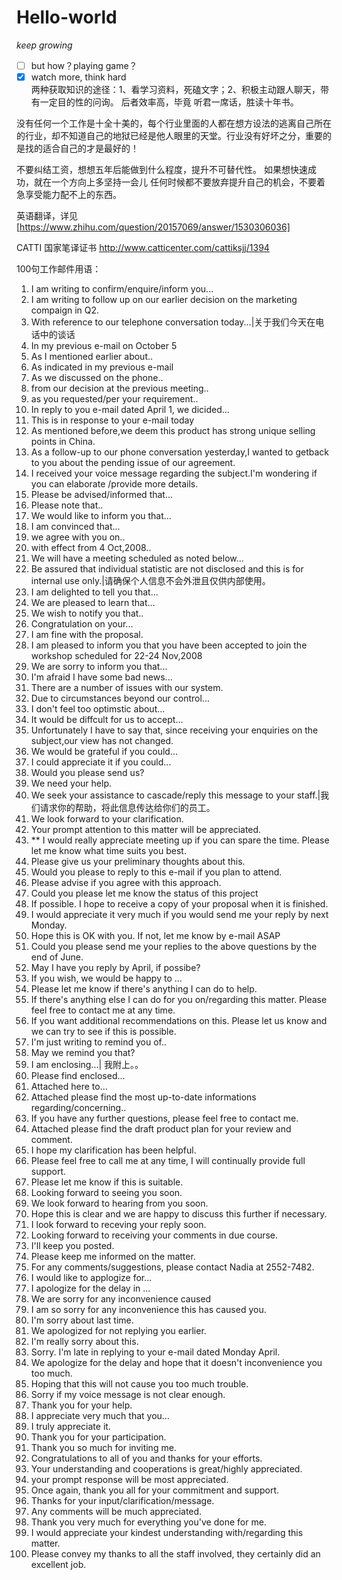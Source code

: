 # Hello-world
*keep growing*
- [ ] but how？playing game？
- [x] watch more, think hard  
两种获取知识的途径：1、看学习资料，死磕文字；2、积极主动跟人聊天，带有一定目的性的问询。
后者效率高，毕竟 听君一席话，胜读十年书。

没有任何一个工作是十全十美的，每个行业里面的人都在想方设法的逃离自己所在的行业，却不知道自己的地狱已经是他人眼里的天堂。行业没有好坏之分，重要的是找的适合自己的才是最好的！

不要纠结工资，想想五年后能做到什么程度，提升不可替代性。
如果想快速成功，就在一个方向上多坚持一会儿
任何时候都不要放弃提升自己的机会，不要着急享受能力配不上的东西。

英语翻译，详见[https://www.zhihu.com/question/20157069/answer/1530306036]

CATTI 国家笔译证书 http://www.catticenter.com/cattiksjj/1394

100句工作邮件用语：
1. I am writing to confirm/enquire/inform you...
2. I am writing to follow up on our earlier decision on the marketing compaign in Q2.
3. With reference to our telephone conversation today...|关于我们今天在电话中的谈话
4. In my previous e-mail on October 5
5. As I mentioned earlier about..
6. As indicated in my previous e-mail
7. As we discussed on the phone..
8. from our decision at the previous meeting..
9. as you requested/per your requirement..
10. In reply to you e-mail dated April 1, we dicided...
11. This is in response to your e-mail today
12. As mentioned before,we deem this product has strong unique selling points in China.
13. As a follow-up to our phone conversation yesterday,I wanted to getback to you about the pending issue of our agreement.
14. I received your voice message regarding the subject.I'm wondering if you can elaborate /provide more details.
15. Please be advised/informed that...
16. Please note that..
17. We would like to inform you that...
18. I am convinced that...
19. we agree with you on..
20. with effect from 4 Oct,2008..
21. We will have a meeting scheduled as noted below...
22. Be assured that individual statistic are not disclosed and this is for internal use only.|请确保个人信息不会外泄且仅供内部使用。
23. I am delighted to tell you that...
24. We are pleased to learn that...
25. We wish to notify you that..
26. Congratulation on your...
27. I am fine with the proposal.
28. I am pleased to inform you that you have been accepted to join the workshop scheduled for 22-24 Nov,2008
29. We are sorry to inform you that...
30. I'm afraid I have some bad news...
31. There are a number of issues with our system.
32. Due to circumstances beyond our control...
33. I don't feel too optimstic about...
34. It would be diffcult for us to accept...
35. Unfortunately I have to say that, since receiving your enquiries on the subject,our view has not changed.
36. We would be grateful if you could...
37. I could appreciate it if you could...
38. Would you please send us?
39. We need your help.
40. We seek your assistance to cascade/reply this message to your staff.|我们请求你的帮助，将此信息传达给你们的员工。
41. We look forward to your clarification.
42. Your prompt attention to this matter will be appreciated.
43. ** I would really appreciate meeting up if you can spare the time. Please let me know what time suits you best.
44. Please give us your preliminary thoughts about this.
45. Would you please to reply to this e-mail if you plan to attend.
46. Please advise if you agree with this approach.
47. Could you please let me know the status of this project
48. If possible. I hope to receive a copy of your proposal when it is finished.
49. I would appreciate it very much if you would send me your reply by next Monday.
50. Hope this is OK with you. If not, let me know by e-mail ASAP
51. Could you please send me your replies to the above questions by the end of June.
52. May I have you reply by April, if possibe?
53. If you wish, we would be happy to ...
54. Please let me know if there's anything I can do to help.
55. If there's anything else I can do for you on/regarding this matter. Please feel free to contact me at any time.
56. If you want additional recommendations on this. Please let us know and we can try to see if this is possible.
57. I'm just writing to remind you of..
58. May we remind you that?
59. I am enclosing...| 我附上。。
60. Please find enclosed...
61. Attached here to...
62. Attached please find the most up-to-date informations regarding/concerning..
63. If you have any further questions, please feel free to contact me.
64. Attached please find the draft product plan for your review and comment.
65. I hope my clarification has been helpful.
66. Please feel free to call me at any time, I will continually provide full support.
67. Please let me know if this is suitable.
68. Looking forward to seeing you soon.
69. We look forward to hearing from you soon.
70. Hope this is clear and we are happy to discuss this further if necessary.
71. I look forward to receving your reply soon.
72. Looking forward to receiving your comments in due course.
73. I'll keep you posted.
74. Please keep me informed on the matter.
75. For any comments/suggestions, please contact Nadia at 2552-7482.
76. I would like to applogize for...
77. I apologize for the delay in ...
78. We are sorry for any inconvenience caused
79. I am so sorry for any inconvenience this has caused you.
80. I'm sorry about last time.
81. We apologized for not replying you earlier.
82. I'm really sorry about this.
83. Sorry. I'm late in replying to your e-mail dated Monday April.
84. We apologize for the delay and hope that it doesn't inconvenience you too much.
85. Hoping that this will not cause you too much trouble.
86. Sorry if my voice message is not clear enough.
87. Thank you for your help.
88. I appreciate very much that you...
89. I truly appreciate it.
90. Thank you for your participation.
91. Thank you so much for inviting me.
92. Congratulations to all of you and thanks for your efforts.
93. Your understanding and cooperations is great/highly appreciated.
94. your prompt response will be most appreciated.
95. Once again, thank you all for your commitment and support.
96. Thanks for your input/clarification/message.
97. Any comments will be much appreciated.
98. Thank you very much for everything you've done for me.
99. I would appreciate your kindest understanding with/regarding this matter.
100. Please convey my thanks to all the staff involved, they certainly did an excellent job.






